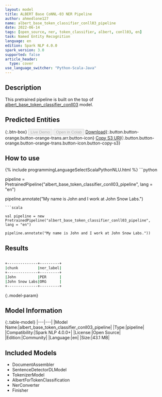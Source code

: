 ```yaml
---
layout: model
title: ALBERT Base CoNNL-03 NER Pipeline
author: ahmedlone127
name: albert_base_token_classifier_conll03_pipeline
date: 2022-06-14
tags: [open_source, ner, token_classifier, albert, conll03, en]
task: Named Entity Recognition
language: en
edition: Spark NLP 4.0.0
spark_version: 3.0
supported: false
article_header:
  type: cover
use_language_switcher: "Python-Scala-Java"
---
```


## Description

This pretrained pipeline is built on the top of [albert_base_token_classifier_conll03](https://nlp.johnsnowlabs.com/2021/09/26/albert_base_token_classifier_conll03_en.html) model.

## Predicted Entities



{:.btn-box}
<button class="button button-orange" disabled>Live Demo</button>
<button class="button button-orange" disabled>Open in Colab</button>
[Download](https://s3.amazonaws.com/community.johnsnowlabs.com/ahmedlone127/albert_base_token_classifier_conll03_pipeline_en_4.0.0_3.0_1655219065531.zip){:.button.button-orange.button-orange-trans.arr.button-icon}
[Copy S3 URI](s3://community.johnsnowlabs.com/ahmedlone127/albert_base_token_classifier_conll03_pipeline_en_4.0.0_3.0_1655219065531.zip){:.button.button-orange.button-orange-trans.button-icon.button-copy-s3}

## How to use



<div class="tabs-box" markdown="1">
{% include programmingLanguageSelectScalaPythonNLU.html %}
```python

pipeline = PretrainedPipeline("albert_base_token_classifier_conll03_pipeline", lang = "en")

pipeline.annotate("My name is John and I work at John Snow Labs.")
```
```scala

val pipeline = new PretrainedPipeline("albert_base_token_classifier_conll03_pipeline", lang = "en")

pipeline.annotate("My name is John and I work at John Snow Labs."))
```
</div>

## Results

```bash

+--------------+---------+
|chunk         |ner_label|
+--------------+---------+
|John          |PER      |
|John Snow Labs|ORG      |
+--------------+---------+
```

{:.model-param}
## Model Information

{:.table-model}
|---|---|
|Model Name:|albert_base_token_classifier_conll03_pipeline|
|Type:|pipeline|
|Compatibility:|Spark NLP 4.0.0+|
|License:|Open Source|
|Edition:|Community|
|Language:|en|
|Size:|43.1 MB|

## Included Models

- DocumentAssembler
- SentenceDetectorDLModel
- TokenizerModel
- AlbertForTokenClassification
- NerConverter
- Finisher